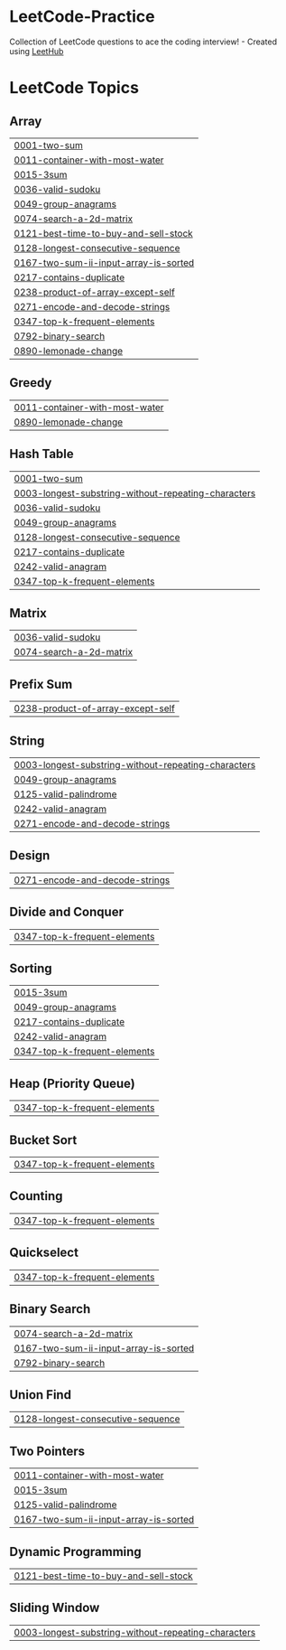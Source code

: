 # LeetCode-Practice
Collection of LeetCode questions to ace the coding interview! - Created using [LeetHub](https://github.com/QasimWani/LeetHub)

<!---LeetCode Topics Start-->
# LeetCode Topics
## Array
|  |
| ------- |
| [0001-two-sum](https://github.com/SDL101/LeetCode-Submissions/tree/master/0001-two-sum) |
| [0011-container-with-most-water](https://github.com/SDL101/LeetCode-Submissions/tree/master/0011-container-with-most-water) |
| [0015-3sum](https://github.com/SDL101/LeetCode-Submissions/tree/master/0015-3sum) |
| [0036-valid-sudoku](https://github.com/SDL101/LeetCode-Submissions/tree/master/0036-valid-sudoku) |
| [0049-group-anagrams](https://github.com/SDL101/LeetCode-Submissions/tree/master/0049-group-anagrams) |
| [0074-search-a-2d-matrix](https://github.com/SDL101/LeetCode-Submissions/tree/master/0074-search-a-2d-matrix) |
| [0121-best-time-to-buy-and-sell-stock](https://github.com/SDL101/LeetCode-Submissions/tree/master/0121-best-time-to-buy-and-sell-stock) |
| [0128-longest-consecutive-sequence](https://github.com/SDL101/LeetCode-Submissions/tree/master/0128-longest-consecutive-sequence) |
| [0167-two-sum-ii-input-array-is-sorted](https://github.com/SDL101/LeetCode-Submissions/tree/master/0167-two-sum-ii-input-array-is-sorted) |
| [0217-contains-duplicate](https://github.com/SDL101/LeetCode-Submissions/tree/master/0217-contains-duplicate) |
| [0238-product-of-array-except-self](https://github.com/SDL101/LeetCode-Submissions/tree/master/0238-product-of-array-except-self) |
| [0271-encode-and-decode-strings](https://github.com/SDL101/LeetCode-Submissions/tree/master/0271-encode-and-decode-strings) |
| [0347-top-k-frequent-elements](https://github.com/SDL101/LeetCode-Submissions/tree/master/0347-top-k-frequent-elements) |
| [0792-binary-search](https://github.com/SDL101/LeetCode-Submissions/tree/master/0792-binary-search) |
| [0890-lemonade-change](https://github.com/SDL101/LeetCode-Submissions/tree/master/0890-lemonade-change) |
## Greedy
|  |
| ------- |
| [0011-container-with-most-water](https://github.com/SDL101/LeetCode-Submissions/tree/master/0011-container-with-most-water) |
| [0890-lemonade-change](https://github.com/SDL101/LeetCode-Submissions/tree/master/0890-lemonade-change) |
## Hash Table
|  |
| ------- |
| [0001-two-sum](https://github.com/SDL101/LeetCode-Submissions/tree/master/0001-two-sum) |
| [0003-longest-substring-without-repeating-characters](https://github.com/SDL101/LeetCode-Submissions/tree/master/0003-longest-substring-without-repeating-characters) |
| [0036-valid-sudoku](https://github.com/SDL101/LeetCode-Submissions/tree/master/0036-valid-sudoku) |
| [0049-group-anagrams](https://github.com/SDL101/LeetCode-Submissions/tree/master/0049-group-anagrams) |
| [0128-longest-consecutive-sequence](https://github.com/SDL101/LeetCode-Submissions/tree/master/0128-longest-consecutive-sequence) |
| [0217-contains-duplicate](https://github.com/SDL101/LeetCode-Submissions/tree/master/0217-contains-duplicate) |
| [0242-valid-anagram](https://github.com/SDL101/LeetCode-Submissions/tree/master/0242-valid-anagram) |
| [0347-top-k-frequent-elements](https://github.com/SDL101/LeetCode-Submissions/tree/master/0347-top-k-frequent-elements) |
## Matrix
|  |
| ------- |
| [0036-valid-sudoku](https://github.com/SDL101/LeetCode-Submissions/tree/master/0036-valid-sudoku) |
| [0074-search-a-2d-matrix](https://github.com/SDL101/LeetCode-Submissions/tree/master/0074-search-a-2d-matrix) |
## Prefix Sum
|  |
| ------- |
| [0238-product-of-array-except-self](https://github.com/SDL101/LeetCode-Submissions/tree/master/0238-product-of-array-except-self) |
## String
|  |
| ------- |
| [0003-longest-substring-without-repeating-characters](https://github.com/SDL101/LeetCode-Submissions/tree/master/0003-longest-substring-without-repeating-characters) |
| [0049-group-anagrams](https://github.com/SDL101/LeetCode-Submissions/tree/master/0049-group-anagrams) |
| [0125-valid-palindrome](https://github.com/SDL101/LeetCode-Submissions/tree/master/0125-valid-palindrome) |
| [0242-valid-anagram](https://github.com/SDL101/LeetCode-Submissions/tree/master/0242-valid-anagram) |
| [0271-encode-and-decode-strings](https://github.com/SDL101/LeetCode-Submissions/tree/master/0271-encode-and-decode-strings) |
## Design
|  |
| ------- |
| [0271-encode-and-decode-strings](https://github.com/SDL101/LeetCode-Submissions/tree/master/0271-encode-and-decode-strings) |
## Divide and Conquer
|  |
| ------- |
| [0347-top-k-frequent-elements](https://github.com/SDL101/LeetCode-Submissions/tree/master/0347-top-k-frequent-elements) |
## Sorting
|  |
| ------- |
| [0015-3sum](https://github.com/SDL101/LeetCode-Submissions/tree/master/0015-3sum) |
| [0049-group-anagrams](https://github.com/SDL101/LeetCode-Submissions/tree/master/0049-group-anagrams) |
| [0217-contains-duplicate](https://github.com/SDL101/LeetCode-Submissions/tree/master/0217-contains-duplicate) |
| [0242-valid-anagram](https://github.com/SDL101/LeetCode-Submissions/tree/master/0242-valid-anagram) |
| [0347-top-k-frequent-elements](https://github.com/SDL101/LeetCode-Submissions/tree/master/0347-top-k-frequent-elements) |
## Heap (Priority Queue)
|  |
| ------- |
| [0347-top-k-frequent-elements](https://github.com/SDL101/LeetCode-Submissions/tree/master/0347-top-k-frequent-elements) |
## Bucket Sort
|  |
| ------- |
| [0347-top-k-frequent-elements](https://github.com/SDL101/LeetCode-Submissions/tree/master/0347-top-k-frequent-elements) |
## Counting
|  |
| ------- |
| [0347-top-k-frequent-elements](https://github.com/SDL101/LeetCode-Submissions/tree/master/0347-top-k-frequent-elements) |
## Quickselect
|  |
| ------- |
| [0347-top-k-frequent-elements](https://github.com/SDL101/LeetCode-Submissions/tree/master/0347-top-k-frequent-elements) |
## Binary Search
|  |
| ------- |
| [0074-search-a-2d-matrix](https://github.com/SDL101/LeetCode-Submissions/tree/master/0074-search-a-2d-matrix) |
| [0167-two-sum-ii-input-array-is-sorted](https://github.com/SDL101/LeetCode-Submissions/tree/master/0167-two-sum-ii-input-array-is-sorted) |
| [0792-binary-search](https://github.com/SDL101/LeetCode-Submissions/tree/master/0792-binary-search) |
## Union Find
|  |
| ------- |
| [0128-longest-consecutive-sequence](https://github.com/SDL101/LeetCode-Submissions/tree/master/0128-longest-consecutive-sequence) |
## Two Pointers
|  |
| ------- |
| [0011-container-with-most-water](https://github.com/SDL101/LeetCode-Submissions/tree/master/0011-container-with-most-water) |
| [0015-3sum](https://github.com/SDL101/LeetCode-Submissions/tree/master/0015-3sum) |
| [0125-valid-palindrome](https://github.com/SDL101/LeetCode-Submissions/tree/master/0125-valid-palindrome) |
| [0167-two-sum-ii-input-array-is-sorted](https://github.com/SDL101/LeetCode-Submissions/tree/master/0167-two-sum-ii-input-array-is-sorted) |
## Dynamic Programming
|  |
| ------- |
| [0121-best-time-to-buy-and-sell-stock](https://github.com/SDL101/LeetCode-Submissions/tree/master/0121-best-time-to-buy-and-sell-stock) |
## Sliding Window
|  |
| ------- |
| [0003-longest-substring-without-repeating-characters](https://github.com/SDL101/LeetCode-Submissions/tree/master/0003-longest-substring-without-repeating-characters) |
<!---LeetCode Topics End-->